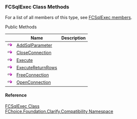 ﻿### FCSqlExec Class Methods

For a list of all members of this type, see [FCSqlExec members](FChoice.Foundation.Clarify.Compatibility~FChoice.Foundation.Clarify.Compatibility.FCSqlExec_members.md).

Public Methods

|   | Name | Description |
| --- | --- | --- |
| ![Public Method](dotnetimages/publicMethod.png) | [AddSqlParameter](FChoice.Foundation.Clarify.Compatibility~FChoice.Foundation.Clarify.Compatibility.FCSqlExec~AddSqlParameter.md) |   |
| ![Public Method](dotnetimages/publicMethod.png) | [CloseConnection](FChoice.Foundation.Clarify.Compatibility~FChoice.Foundation.Clarify.Compatibility.FCSqlExec~CloseConnection.md) |   |
| ![Public Method](dotnetimages/publicMethod.png) | [Execute](FChoice.Foundation.Clarify.Compatibility~FChoice.Foundation.Clarify.Compatibility.FCSqlExec~Execute.md) |   |
| ![Public Method](dotnetimages/publicMethod.png) | [ExecuteReturnRows](FChoice.Foundation.Clarify.Compatibility~FChoice.Foundation.Clarify.Compatibility.FCSqlExec~ExecuteReturnRows.md) |   |
| ![Public Method](dotnetimages/publicMethod.png) | [FreeConnection](FChoice.Foundation.Clarify.Compatibility~FChoice.Foundation.Clarify.Compatibility.FCSqlExec~FreeConnection.md) |   |
| ![Public Method](dotnetimages/publicMethod.png) | [OpenConnection](FChoice.Foundation.Clarify.Compatibility~FChoice.Foundation.Clarify.Compatibility.FCSqlExec~OpenConnection.md) |   |





#### Reference

[FCSqlExec Class](FChoice.Foundation.Clarify.Compatibility~FChoice.Foundation.Clarify.Compatibility.FCSqlExec.md)  
[FChoice.Foundation.Clarify.Compatibility Namespace](FChoice.Foundation.Clarify.Compatibility~FChoice.Foundation.Clarify.Compatibility_namespace.md)